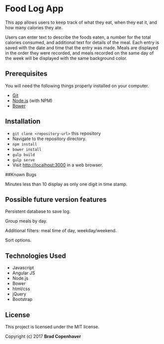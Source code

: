 # Food Log App

This app allows users to keep track of what they eat, when they eat it, and how many calories they ate.

Users can enter text to describe the foods eaten, a number for the total calories consumed, and additional text for details of the meal. Each entry is saved with the date and time that the entry was made. Meals are displayed in the order they were recorded, and meals recorded on the same day of the week will be displayed with the same background color.

## Prerequisites

You will need the following things properly installed on your computer.

* [Git](https://git-scm.com/)
* [Node.js](https://nodejs.org/) (with NPM)
* [Bower](https://bower.io/)

## Installation

* `git clone <repository-url>` this repository
* Navigate to the repository directory.
* `npm install`
* `bower install`
* `gulp build`
* `gulp serve`
* Visit [http://localhost:3000](http://localhost:3000) in a web browser.

##Known Bugs

Minutes less than 10 display as only one digit in time stamp.

## Possible future version features

Persistent database to save log.

Group meals by day.

Additional filters: meal time of day, weekday/weekend.

Sort options.

## Technologies Used

* Javascript
* Angular JS
* Node.js
* Bower
* html/css
* jQuery
* Bootstrap

## License

This project is licensed under the MIT license.

Copyright (c) 2017 **Brad Copenhaver**
